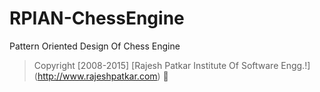 # RPIAN-ChessEngine 
Pattern Oriented Design Of Chess Engine

> Copyright [2008-2015]  [Rajesh Patkar Institute Of Software Engg.!] (http://www.rajeshpatkar.com)  :construction_worker:
